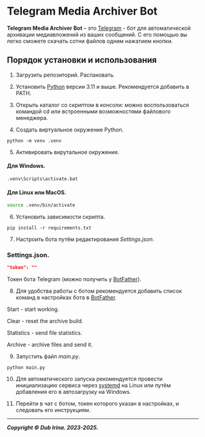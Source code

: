 # Telegram Media Archiver Bot
**Telegram Media Archiver Bot** – это [Telegram](https://telegram.org) - бот  для автоматической архивации медиавложений из ваших сообщений. С его помощью вы легко сможете скачать сотни файлов одним нажатием кнопки.

## Порядок установки и использования
1. Загрузить репозиторий. Распаковать.

2. Установить [Python](https://www.python.org/downloads/) версии 3.11 и выше. Рекомендуется добавить в PATH.

3. Открыть каталог со скриптом в консоли: можно воспользоваться командой cd или встроенными возможностями файлового менеджера.

4. Создать виртуальное окружение Python.

```
python -m venv .venv
```

5. Активировать вирутальное окружение.

#### Для Windows.
    
```shell
.venv\Scripts\activate.bat
```

#### Для Linux или MacOS.

```bash
source .venv/bin/activate
```

6. Установить зависимости скрипта.

```
pip install -r requirements.txt
```

7. Настроить бота путём редактирования _Settings.json_.

### Settings.json.

```JSON
"token": ""
```

Токен бота Telegram (можно получить у [BotFather](https://t.me/BotFather)).

8. Для удобства работы с ботом рекомендуется добавить список команд в настройках бота в [BotFather](https://t.me/BotFather).

Start - start working.

Сlear - reset the archive build.

Statistics - send file statistics.

Archive - archive files and send it.

9. Запустить файл _main.py_.

```
python main.py
```

10. Для автоматического запуска рекомендуется провести инициализацию сервиса через [systemd](systemd/README.md) на Linux или путём добавления его в автозагрузку на Windows.

11. Перейти в чат с ботом, токен которого указан в настройках, и следовать его инструкциям.


---
**_Copyright © Dub Irina. 2023-2025._**



